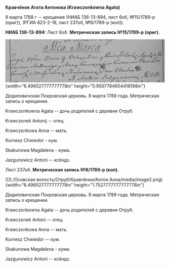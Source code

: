 **Кравчёнок Агата Антонова (Krawczonkowna Agata)**

9 марта 1788 г -- крещение (НИАБ 136-13-894, лист 6об, №15/1789-р
(ориг)), (РГИА 823-2-18, лист 237об, №8/1789-р (коп)).

**НИАБ 136-13-894:** Лист 6об. **Метрическая запись №15/1789-р (ориг).**

![](./media/58707d4ff035e6a69fd78a8988b13f3d7ff32ca9.png){width="6.496527777777778in"
height="0.9507764654418198in"}

Дедиловичская Покровская церковь. 9 марта 1789 года. Метрическая запись
о крещении.

Krawczonkowna Agata -- дочь родителей с деревни Отруб.

Krawczonek Antonij -- отец.

Krawczonkowa Anna -- мать.

Kurnesz Chwiedor - кум.

Skakunowa Magdalena - кума.

Jazgunowicz Antoni -- ксёндз.

Лист 237об. **Метрическая запись №8/1789-р (коп).**

![](./Осовская волость/Отруб/Кравчёнки/Антон Анна/media/image2.png){width="6.496527777777778in"
height="1.7527777777777778in"}

Дедиловичская Покровская церковь. 9 марта 1789 года. Метрическая запись
о крещении.

Krawczonkowna Agata -- дочь родителей с деревни Отруб.

Krawczonek Antoni -- отец.

Krawczonkowa Anna -- мать.

Kurnesz Chwiedor -- кум.

Skakunowa Magdalena - кума.

Jazgunowicz Antoni -- ксёндз.
